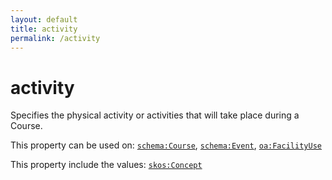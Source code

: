 ```yaml
---
layout: default
title: activity
permalink: /activity
---
```


# activity
Specifies the physical activity or activities that will take place during a Course.

This property can be used on: [`schema:Course`](https://schema.org/Course), [`schema:Event`](https://schema.org/Event), [`oa:FacilityUse`](https://openactive.io/FacilityUse)

This property include the values: [`skos:Concept`](http://www.w3.org/2004/02/skos/core#Concept)
